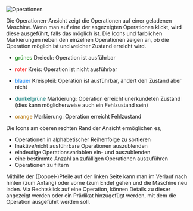 ![Operationen](../screenshots/Operations.png)

Die Operationen-Ansicht zeigt die Operationen auf einer geladenen Maschine. 
Wenn man auf eine der angezeigten Operationen klickt, wird diese ausgeführt, falls das möglich ist.
Die Icons und farblichen Markierungen neben den einzelnen Operationen zeigen an, ob die Operation möglich ist und welcher Zustand erreicht wird.
* <span style="color:green">grünes</span> Dreieck: Operation ist ausführbar
* <span style="color:red">roter</span> Kreis: Operation ist nicht ausführbar
* <span style="color:#1284F7">blauer</span> Kreispfeil: Operation ist ausführbar, ändert den Zustand aber nicht


* <span style="color:#037875">dunkelgrüne</span> Markierung: Operation erreicht unerkundeten Zustand (dies kann möglicherweise auch ein Fehlzustand sein)
* <span style="color:#B77300">orange</span> Markierung: Operation erreicht Fehlzustand

Die Icons am oberen rechten Rand der Ansicht ermöglichen es,
 * Operationen in alphabetischer Reihenfolge zu sortieren
 * Inaktive/nicht ausführbare Operationen auszublenden
 * eindeutige Operationsvariablen ein- und auszublenden
 * eine bestimmte Anzahl an zufälligen Operationen auszuführen
 * Operationen zu filtern

Mithilfe der (Doppel-)Pfeile auf der linken Seite kann man im Verlauf nach hinten (zum Anfang) oder vorne (zum Ende) gehen und die Maschine neu laden.
Via Rechtsklick auf eine Operation, können Details zu dieser angezeigt werden oder ein Prädikat hinzugefügt werden, mit dem die Operation ausgeführt werden soll.
